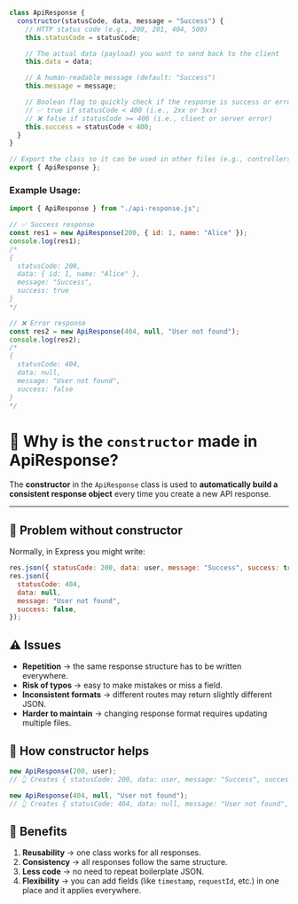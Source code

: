 ```js
class ApiResponse {
  constructor(statusCode, data, message = "Success") {
    // HTTP status code (e.g., 200, 201, 404, 500)
    this.statusCode = statusCode;

    // The actual data (payload) you want to send back to the client
    this.data = data;

    // A human-readable message (default: "Success")
    this.message = message;

    // Boolean flag to quickly check if the response is success or error
    // ✅ true if statusCode < 400 (i.e., 2xx or 3xx)
    // ❌ false if statusCode >= 400 (i.e., client or server error)
    this.success = statusCode < 400;
  }
}

// Export the class so it can be used in other files (e.g., controllers, routes)
export { ApiResponse };
```

### Example Usage:

```js
import { ApiResponse } from "./api-response.js";

// ✅ Success response
const res1 = new ApiResponse(200, { id: 1, name: "Alice" });
console.log(res1);
/*
{
  statusCode: 200,
  data: { id: 1, name: "Alice" },
  message: "Success",
  success: true
}
*/

// ❌ Error response
const res2 = new ApiResponse(404, null, "User not found");
console.log(res2);
/*
{
  statusCode: 404,
  data: null,
  message: "User not found",
  success: false
}
*/
```

# 📌 Why is the `constructor` made in ApiResponse?

The **constructor** in the `ApiResponse` class is used to **automatically build a consistent response object** every time you create a new API response.

---

## 🔹 Problem without constructor

Normally, in Express you might write:

```js
res.json({ statusCode: 200, data: user, message: "Success", success: true });
res.json({
  statusCode: 404,
  data: null,
  message: "User not found",
  success: false,
});
```

## ⚠️ Issues

- **Repetition** → the same response structure has to be written everywhere.
- **Risk of typos** → easy to make mistakes or miss a field.
- **Inconsistent formats** → different routes may return slightly different JSON.
- **Harder to maintain** → changing response format requires updating multiple files.

## 🔹 How constructor helps

```js
new ApiResponse(200, user);
// 👆 Creates { statusCode: 200, data: user, message: "Success", success: true }

new ApiResponse(404, null, "User not found");
// 👆 Creates { statusCode: 404, data: null, message: "User not found", success: false }
```

## 🔹 Benefits

1. **Reusability** → one class works for all responses.
2. **Consistency** → all responses follow the same structure.
3. **Less code** → no need to repeat boilerplate JSON.
4. **Flexibility** → you can add fields (like `timestamp`, `requestId`, etc.) in one place and it applies everywhere.
